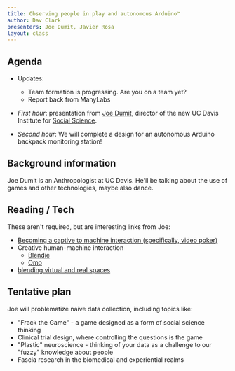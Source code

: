 ```yaml
---
title: Observing people in play and autonomous Arduino™
author: Dav Clark
presenters: Joe Dumit, Javier Rosa
layout: class
---
```

## Agenda

- Updates:
  - Team formation is progressing. Are you on a team yet?
  - Report back from ManyLabs

- *First hour*: presentation from [Joe Dumit](http://dumit.net/), director of
  the new UC Davis Institute for [Social
  Science](http://socialscience.ucdavis.edu/).
- *Second hour*: We will complete a design for an autonomous Arduino backpack
  monitoring station!

## Background information

Joe Dumit is an Anthropologist at UC Davis. He'll be talking about the use of
games and other technologies, maybe also dance.

## Reading / Tech

These aren't required, but are interesting links from Joe:

- [Becoming a captive to machine interaction (specifically, video
  poker)](http://anthronow.com/print/gambled-away-video-poker-and-self-suspension)
- Creative human–machine interaction
    - [Blendie](https://www.youtube.com/watch?v=6DDkwdPaYmk&hd=1)
    - [Omo](https://www.youtube.com/watch?v=YiG49OPq0qY&hd=1)
- [blending virtual and real
  spaces](https://www.fxpal.com/publications/blending-digital-and-physical-spaces-for-ubiquitous-community-participation.pdf)

## Tentative plan

Joe will problematize naive data collection, including topics like:

- "Frack the Game" - a game designed as a form of social science thinking
- Clinical trial design, where controlling the questions is the game
- "Plastic" neuroscience - thinking of your data as a challenge to our "fuzzy"
  knowledge about people
- Fascia research in the biomedical and experiential realms
